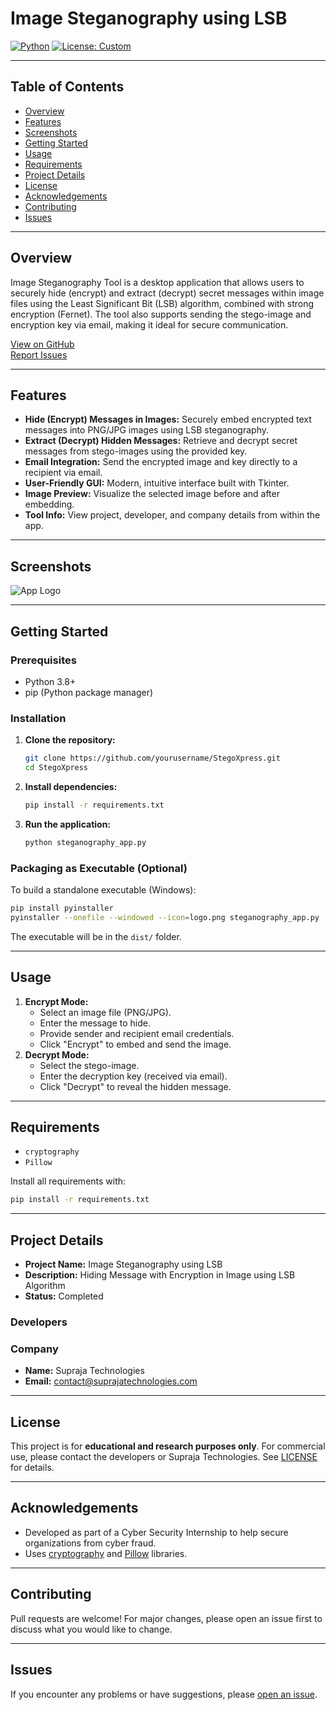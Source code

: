 # Image Steganography using LSB

[![Python](https://img.shields.io/badge/Python-3.8%2B-blue)](https://www.python.org/) [![License: Custom](https://img.shields.io/badge/License-Educational%2FResearch-lightgrey)](./LICENSE)

---

## Table of Contents
- [Overview](#overview)
- [Features](#features)
- [Screenshots](#screenshots)
- [Getting Started](#getting-started)
- [Usage](#usage)
- [Requirements](#requirements)
- [Project Details](#project-details)
- [License](#license)
- [Acknowledgements](#acknowledgements)
- [Contributing](#contributing)
- [Issues](#issues)

---

## Overview
Image Steganography Tool is a desktop application that allows users to securely hide (encrypt) and extract (decrypt) secret messages within image files using the Least Significant Bit (LSB) algorithm, combined with strong encryption (Fernet). The tool also supports sending the stego-image and encryption key via email, making it ideal for secure communication.

[View on GitHub](https://github.com/yourusername/StegoXpress)  
[Report Issues](https://github.com/yourusername/StegoXpress/issues)

---

## Features
- **Hide (Encrypt) Messages in Images:** Securely embed encrypted text messages into PNG/JPG images using LSB steganography.
- **Extract (Decrypt) Hidden Messages:** Retrieve and decrypt secret messages from stego-images using the provided key.
- **Email Integration:** Send the encrypted image and key directly to a recipient via email.
- **User-Friendly GUI:** Modern, intuitive interface built with Tkinter.
- **Image Preview:** Visualize the selected image before and after embedding.
- **Tool Info:** View project, developer, and company details from within the app.

---

## Screenshots
![App Logo](logo.png)

---

## Getting Started

### Prerequisites
- Python 3.8+
- pip (Python package manager)

### Installation
1. **Clone the repository:**
   ```bash
   git clone https://github.com/yourusername/StegoXpress.git
   cd StegoXpress
   ```
2. **Install dependencies:**
   ```bash
   pip install -r requirements.txt
   ```
3. **Run the application:**
   ```bash
   python steganography_app.py
   ```

### Packaging as Executable (Optional)
To build a standalone executable (Windows):
```bash
pip install pyinstaller
pyinstaller --onefile --windowed --icon=logo.png steganography_app.py
```
The executable will be in the `dist/` folder.

---

## Usage
1. **Encrypt Mode:**
   - Select an image file (PNG/JPG).
   - Enter the message to hide.
   - Provide sender and recipient email credentials.
   - Click "Encrypt" to embed and send the image.
2. **Decrypt Mode:**
   - Select the stego-image.
   - Enter the decryption key (received via email).
   - Click "Decrypt" to reveal the hidden message.

---

## Requirements
- `cryptography`
- `Pillow`

Install all requirements with:
```bash
pip install -r requirements.txt
```

---

## Project Details
- **Project Name:** Image Steganography using LSB
- **Description:** Hiding Message with Encryption in Image using LSB Algorithm
- **Status:** Completed

### Developers

### Company
- **Name:** Supraja Technologies
- **Email:** contact@suprajatechnologies.com

---

## License
This project is for **educational and research purposes only**. For commercial use, please contact the developers or Supraja Technologies. See [LICENSE](./LICENSE) for details.

---

## Acknowledgements
- Developed as part of a Cyber Security Internship to help secure organizations from cyber fraud.
- Uses [cryptography](https://cryptography.io/) and [Pillow](https://python-pillow.org/) libraries.

---

## Contributing
Pull requests are welcome! For major changes, please open an issue first to discuss what you would like to change.

---

## Issues
If you encounter any problems or have suggestions, please [open an issue](https://github.com/yourusername/StegoXpress/issues). 
